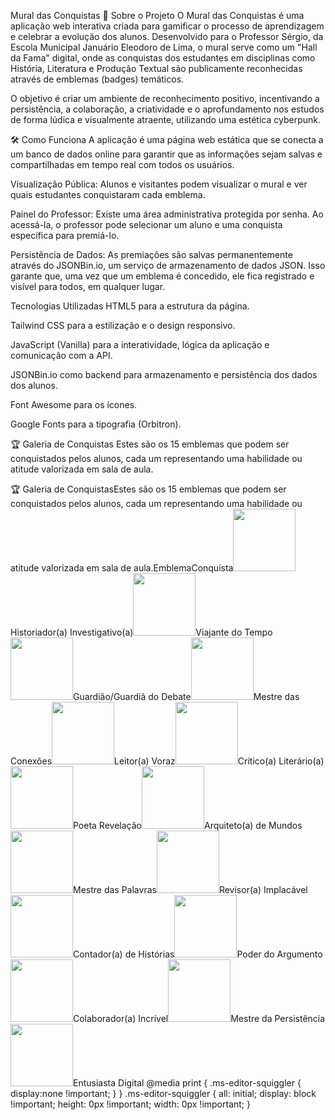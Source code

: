Mural das Conquistas
🚀 Sobre o Projeto
O Mural das Conquistas é uma aplicação web interativa criada para gamificar o processo de aprendizagem e celebrar a evolução dos alunos. Desenvolvido para o Professor Sérgio, da Escola Municipal Januário Eleodoro de Lima, o mural serve como um "Hall da Fama" digital, onde as conquistas dos estudantes em disciplinas como História, Literatura e Produção Textual são publicamente reconhecidas através de emblemas (badges) temáticos.

O objetivo é criar um ambiente de reconhecimento positivo, incentivando a persistência, a colaboração, a criatividade e o aprofundamento nos estudos de forma lúdica e visualmente atraente, utilizando uma estética cyberpunk.

🛠️ Como Funciona
A aplicação é uma página web estática que se conecta a um banco de dados online para garantir que as informações sejam salvas e compartilhadas em tempo real com todos os usuários.

Visualização Pública: Alunos e visitantes podem visualizar o mural e ver quais estudantes conquistaram cada emblema.

Painel do Professor: Existe uma área administrativa protegida por senha. Ao acessá-la, o professor pode selecionar um aluno e uma conquista específica para premiá-lo.

Persistência de Dados: As premiações são salvas permanentemente através do JSONBin.io, um serviço de armazenamento de dados JSON. Isso garante que, uma vez que um emblema é concedido, ele fica registrado e visível para todos, em qualquer lugar.

Tecnologias Utilizadas
HTML5 para a estrutura da página.

Tailwind CSS para a estilização e o design responsivo.

JavaScript (Vanilla) para a interatividade, lógica da aplicação e comunicação com a API.

JSONBin.io como backend para armazenamento e persistência dos dados dos alunos.

Font Awesome para os ícones.

Google Fonts para a tipografia (Orbitron).

🏆 Galeria de Conquistas
Estes são os 15 emblemas que podem ser conquistados pelos alunos, cada um representando uma habilidade ou atitude valorizada em sala de aula.

🏆 Galeria de ConquistasEstes são os 15 emblemas que podem ser conquistados pelos alunos, cada um representando uma habilidade ou atitude valorizada em sala de aula.EmblemaConquista<img src="https://oda.nekoweb.org/badges/Gemini_Generated_Image_1o0oh11o0oh11o0o.png" width="100">Historiador(a) Investigativo(a)<img src="https://oda.nekoweb.org/badges/Gemini_Generated_Image_23uuf123uuf123uu.png" width="100">Viajante do Tempo<img src="https://oda.nekoweb.org/badges/Gemini_Generated_Image_3od0ct3od0ct3od0.png" width="100">Guardião/Guardiã do Debate<img src="https://oda.nekoweb.org/badges/Gemini_Generated_Image_7fue387fue387fue.png" width="100">Mestre das Conexões<img src="https://oda.nekoweb.org/badges/Gemini_Generated_Image_8rl7cd8rl7cd8rl7.png" width="100">Leitor(a) Voraz<img src="https://oda.nekoweb.org/badges/Gemini_Generated_Image_dkxxrpdkxxrpdkxx.png" width="100">Crítico(a) Literário(a)<img src="https://oda.nekoweb.org/badges/Gemini_Generated_Image_gu9j15gu9j15gu9j.png" width="100">Poeta Revelação<img src="https://oda.nekoweb.org/badges/Gemini_Generated_Image_iv4loriv4loriv4l.png" width="100">Arquiteto(a) de Mundos<img src="https://oda.nekoweb.org/badges/Gemini_Generated_Image_oe7724oe7724oe77.png" width="100">Mestre das Palavras<img src="https://oda.nekoweb.org/badges/Gemini_Generated_Image_pal527pal527pal5.png" width="100">Revisor(a) Implacável<img src="https://oda.nekoweb.org/badges/Gemini_Generated_Image_par0fppar0fppar0.png" width="100">Contador(a) de Histórias<img src="https://oda.nekoweb.org/badges/Gemini_Generated_Image_rntrmmrntrmmrntr.png" width="100">Poder do Argumento<img src="https://oda.nekoweb.org/badges/Gemini_Generated_Image_uo499wuo499wuo49.png" width="100">Colaborador(a) Incrível<img src="https://oda.nekoweb.org/badges/Gemini_Generated_Image_wts3jewts3jewts3.png" width="100">Mestre da Persistência<img src="https://oda.nekoweb.org/badges/Gemini_Generated_Image_yg4ur4yg4ur4yg4u.png" width="100">Entusiasta Digital
  @media print {
    .ms-editor-squiggler {
        display:none !important;
    }
  }
  .ms-editor-squiggler {
    all: initial;
    display: block !important;
    height: 0px !important;
    width: 0px !important;
  }
